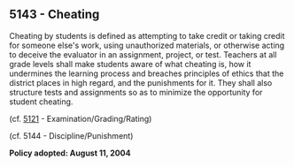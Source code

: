 ## 5143 - Cheating

Cheating by students is defined as attempting to take credit or taking credit for someone else's work, using unauthorized materials, or otherwise acting to deceive the evaluator in an assignment, project, or test.  Teachers at all grade levels shall make students aware of what cheating is, how it undermines the learning process and breaches principles of ethics that the district places in high regard, and the punishments for it.  They shall also structure tests and assignments so as to minimize the opportunity for student cheating.

\(cf. [5121](/policies/5000/5121.md) - Examination\/Grading\/Rating\)

\(cf. 5144 - Discipline\/Punishment\)

**Policy adopted:  August 11, 2004**

